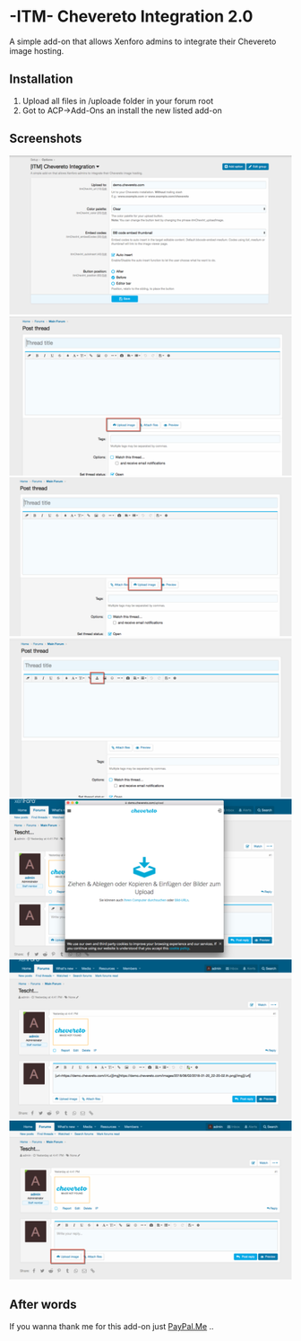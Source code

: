 # -ITM- Chevereto Integration 2.0

A simple add-on that allows Xenforo admins to integrate their Chevereto image hosting.

## Installation

1. Upload all files in /uploade folder in your forum root
2. Got to ACP->Add-Ons an install the new listed add-on

## Screenshots

![Options in ACP](https://github.com/McAtze/-ITM-CheveretoIntegration/blob/master/screenshots/options.png)
![Thread-1 in ACP](https://github.com/McAtze/-ITM-CheveretoIntegration/blob/master/screenshots/thread-001.png)
![Thread-2 in ACP](https://github.com/McAtze/-ITM-CheveretoIntegration/blob/master/screenshots/thread-002.png)
![Thread-3 in ACP](https://github.com/McAtze/-ITM-CheveretoIntegration/blob/master/screenshots/thread-003.png)
![Thread-4 in ACP](https://github.com/McAtze/-ITM-CheveretoIntegration/blob/master/screenshots/Thread-004.png)
![Thread-5 in ACP](https://github.com/McAtze/-ITM-CheveretoIntegration/blob/master/screenshots/Thread-005.png)
![Thread-6 in ACP](https://github.com/McAtze/-ITM-CheveretoIntegration/blob/master/screenshots/Thread-006.png)

## After words

If you wanna thank me for this add-on just [PayPal.Me](https://www.paypal.me/itmaku) ..

